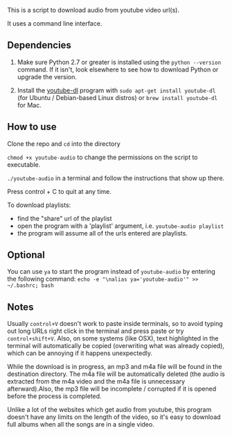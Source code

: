 This is a script to download audio from youtube video url(s).

It uses a command line interface.

## Dependencies

1. Make sure Python 2.7 or greater is installed using the `python --version` command. If it isn't, look elsewhere to see how to download Python or upgrade the version.

2. Install the [youtube-dl](https://rg3.github.io/youtube-dl/) program with `sudo apt-get install youtube-dl` (for Ubuntu / Debian-based Linux distros) or `brew install youtube-dl` for Mac. 

## How to use

Clone the repo and `cd` into the directory

`chmod +x youtube-audio` to change the permissions on the script to executable.

`./youtube-audio` in a terminal and follow the instructions that show up there. 

Press control + C to quit at any time. 

To download playlists:

- find the "share" url of the playlist
- open the program with a 'playlist' argument, i.e. `youtube-audio playlist`
- the program will assume all of the urls entered are playlists. 

## Optional

You can use `ya` to start the program instead of `youtube-audio` by entering the following command: `echo -e "\nalias ya='youtube-audio'" >> ~/.bashrc; bash`

## Notes

Usually `control+V` doesn't work to paste inside terminals, so to avoid typing out long URLs right click in the terminal and press paste or try `control+shift+V`. Also, on some systems (like OSX), text highlighted in the terminal will automatically be copied (overwriting what was already copied), which can be annoying if it happens unexpectedly.

While the download is in progress, an mp3 and m4a file will be found in the destination directory. The m4a file will be automatically deleted (the audio is extracted from the m4a video and the m4a file is unnecessary afterward).Also, the mp3 file will be incomplete / corrupted if it is opened before the process is completed. 

Unlike a lot of the websites which get audio from youtube, this program doesn't have any limits on the length of the video, so it's easy to download full albums when all the songs are in a single video.